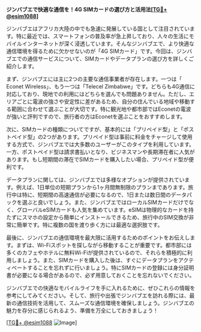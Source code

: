 **ジンバブエで快適な通信を！4G SIMカードの選び方と活用法[[TG💪+ @esim1088](https://t.me/s/esim1088)]**

ジンバブエはアフリカ大陸の中でも急速に発展している国として注目されています。特に最近では、スマートフォンの普及率が急上昇しており、人々の生活にモバイルインターネットが深く浸透しています。そんなジンバブエで、より快適な通信環境を得るために欠かせないのが「4G SIMカード」です。今回は、ジンバブエでの通信サービスについて、SIMカードやデータプランの選び方を詳しくご紹介します。

まず、ジンバブエには主に2つの主要な通信事業者が存在します。一つは「 Econet Wireless」、もう一つは「Telecel Zimbabwe」です。どちらも4G通信に対応しており、現地での利用にはどちらを選んでも問題ありません。ただし、エリアごとに電波の強さや安定性に差があるため、自分の住んでいる地域や移動する範囲に合わせて選ぶことが大切です。特に観光地や都市部ではEconetの電波が強いと評判ですので、旅行者の方はEconetを選ぶことをおすすめします。

次に、SIMカードの種類についてですが、基本的には「プリペイド型」と「ポストペイド型」の2つがあります。プリペイド型は事前に料金をチャージして使用する方式で、ジンバブエでは大多数のユーザーがこのタイプを利用しています。一方、ポストペイド型は請求書払いとなり、ビジネスマンや長期滞在者に人気があります。もし短期間の滞在でSIMカードを購入したい場合、プリペイド型が便利です。

データプランに関しては、ジンバブエでは多様なオプションが提供されています。例えば、1日単位の短期プランから1ヶ月間無制限のプランまであります。旅行中は特に、短期間の高速通信が必要になるので、1日または数日間のデータパックを選ぶと良いでしょう。また、ジンバブエではローカルSIMカードだけでなく、グローバルeSIMカードも人気を集めています。eSIMは物理的なカードを持たずにスマホの設定から簡単にインストールできるため、旅行中のSIM交換が非常に簡単です。特に複数の国を渡り歩く方には最適な選択肢です。

最後に、ジンバブエの通信環境を最大限に活用するためのポイントをお伝えします。まずは、Wi-Fiスポットを探しながら移動することが重要です。都市部には多くのカフェやホテルに無料Wi-Fiが提供されているので、それらを積極的に利用しましょう。また、SIMカードを購入した後は、すぐにデータプランをアクティベートすることを忘れずに行いましょう。特にSIMカードの登録には身分証明書が必要になる場合があるので、必ず用意しておくことを忘れないでください。

ジンバブエでの快適なモバイルライフを手に入れるために、ぜひこれらの情報を参考にしてみてください。そして、旅行や出張でジンバブエを訪れる際には、最新の通信技術を活用して、スムーズな通信環境を確保しましょう。ジンバブエの魅力を存分に感じられるよう、準備を万全にしておきましょう！

[[TG💪+ @esim1088](https://t.me/s/esim1088) ![Image](https://i.postimg.cc/Y0z9fWf4/image.png)]
